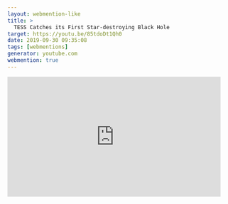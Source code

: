 ```yaml
---
layout: webmention-like
title: >
  TESS Catches its First Star-destroying Black Hole
target: https://youtu.be/85tdoDt1Qh0
date: 2019-09-30 09:35:08
tags: [webmentions]
generator: youtube.com
webmention: true
---
```


<div style="width: 480px; height: 270px; overflow: hidden; position: relative;"><iframe frameborder="0" scrolling="no" seamless="seamless" webkitallowfullscreen="webkitAllowFullScreen" mozallowfullscreen="mozallowfullscreen" allowfullscreen="allowfullscreen" id="okplayer" width="480" height="270" src="http://youtube.com/embed/85tdoDt1Qh0" style="position: absolute; top: 0px; left: 0px; width: 480px; height: 270px;"></iframe></div>
